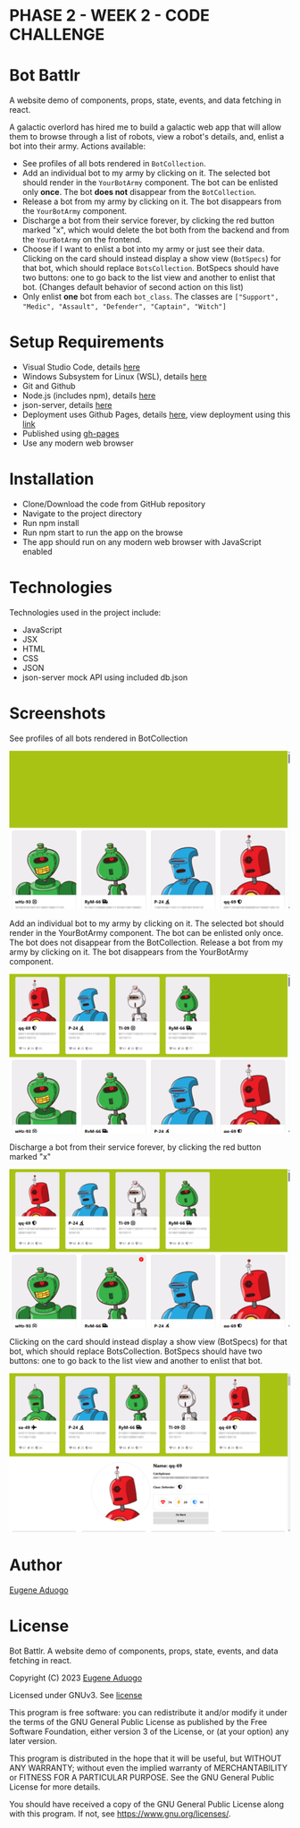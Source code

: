 # PHASE 2 - WEEK 2 - CODE CHALLENGE

# Bot Battlr

A website demo of components, props, state, events, and data fetching in react.

A galactic overlord has hired me to build a galactic web app that will allow them to browse through a list of robots, view a robot's details, and, enlist a bot into their army. Actions available:

- See profiles of all bots rendered in `BotCollection`.
- Add an individual bot to my army by clicking on it. The selected bot should
 render in the `YourBotArmy` component. The bot can be enlisted only **once**.
The bot **does not** disappear from the `BotCollection`.
- Release a bot from my army by clicking on it. The bot disappears from the
 `YourBotArmy` component.
- Discharge a bot from their service forever, by clicking the red button marked
 "x", which would delete the bot both from the backend and from the
 `YourBotArmy` on the frontend.
 - Choose if I want to enlist a bot into my army or just see their data. Clicking on the card should instead display a show view (`BotSpecs`) for that bot, which should replace `BotsCollection`. BotSpecs should have two buttons: one to go back to the list view and another to enlist that bot. (Changes default behavior of second action on this list)
- Only enlist **one** bot from each `bot_class`. The classes are
 `["Support", "Medic", "Assault", "Defender", "Captain", "Witch"]`



# Setup Requirements

- Visual Studio Code, details [here](https://code.visualstudio.com/)
- Windows Subsystem for Linux (WSL), details [here](https://learn.microsoft.com/en-us/windows/wsl/install)
- Git and Github
- Node.js (includes npm), details [here](https://nodejs.org/en)
- json-server, details [here](https://www.npmjs.com/package/json-server)
- Deployment uses Github Pages, details [here](https://docs.github.com/en/pages/quickstart), view deployment using this [link](https://eugenemrg.github.io/Bot-Battlr/) 
- Published using [gh-pages](https://www.npmjs.com/package/gh-pages)
- Use any modern web browser


# Installation

- Clone/Download the code from GitHub repository
- Navigate to the project directory
- Run npm install
- Run npm start to run the app on the browse
- The app should run on any modern web browser with JavaScript enabled

# Technologies

Technologies used in the project include:

- JavaScript
- JSX
- HTML
- CSS
- JSON
- json-server mock API using included db.json

# Screenshots

See profiles of all bots rendered in BotCollection

![](./screenshots/1.png)

Add an individual bot to my army by clicking on it. The selected bot should render in the YourBotArmy component. The bot can be enlisted only once. The bot does not disappear from the BotCollection.
Release a bot from my army by clicking on it. The bot disappears from the YourBotArmy component.

![](./screenshots/2.png)

Discharge a bot from their service forever, by clicking the red button marked "x"

![](./screenshots/3.png)

Clicking on the card should instead display a show view (BotSpecs) for that bot, which should replace BotsCollection. BotSpecs should have two buttons: one to go back to the list view and another to enlist that bot.

![](./screenshots/5.png)

# Author

[Eugene Aduogo](https://github.com/eugenemrg)

# License

Bot Battlr. A website demo of components, props, state, events, and data fetching in react.

Copyright (C) 2023  [Eugene Aduogo](https://github.com/eugenemrg)

Licensed under GNUv3. See [license](/LICENSE)

This program is free software: you can redistribute it and/or modify
it under the terms of the GNU General Public License as published by
the Free Software Foundation, either version 3 of the License, or
(at your option) any later version.

This program is distributed in the hope that it will be useful,
but WITHOUT ANY WARRANTY; without even the implied warranty of
MERCHANTABILITY or FITNESS FOR A PARTICULAR PURPOSE.  See the
GNU General Public License for more details.

You should have received a copy of the GNU General Public License
along with this program.  If not, see <https://www.gnu.org/licenses/>.
